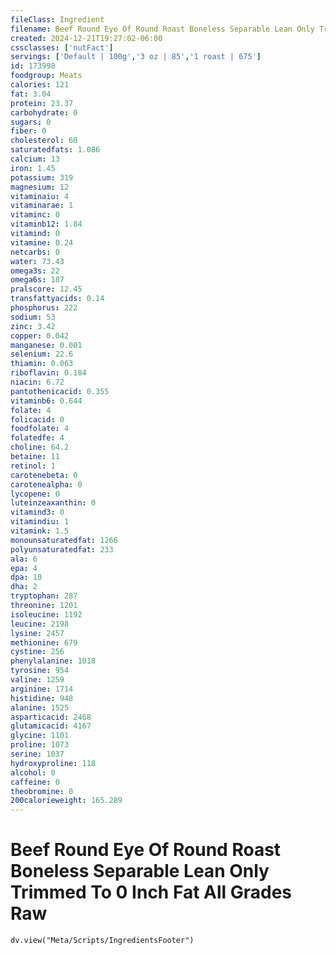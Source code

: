 ```yaml
---
fileClass: Ingredient
filename: Beef Round Eye Of Round Roast Boneless Separable Lean Only Trimmed To 0 Inch Fat All Grades Raw
created: 2024-12-21T19:27:02-06:00
cssclasses: ['nutFact']
servings: ['Default | 100g','3 oz | 85','1 roast | 675']
id: 173998
foodgroup: Meats
calories: 121
fat: 3.04
protein: 23.37
carbohydrate: 0
sugars: 0
fiber: 0
cholesterol: 60
saturatedfats: 1.086
calcium: 13
iron: 1.45
potassium: 319
magnesium: 12
vitaminaiu: 4
vitaminarae: 1
vitaminc: 0
vitaminb12: 1.84
vitamind: 0
vitamine: 0.24
netcarbs: 0
water: 73.43
omega3s: 22
omega6s: 187
pralscore: 12.45
transfattyacids: 0.14
phosphorus: 222
sodium: 53
zinc: 3.42
copper: 0.042
manganese: 0.001
selenium: 22.6
thiamin: 0.063
riboflavin: 0.184
niacin: 6.72
pantothenicacid: 0.355
vitaminb6: 0.644
folate: 4
folicacid: 0
foodfolate: 4
folatedfe: 4
choline: 64.2
betaine: 11
retinol: 1
carotenebeta: 0
carotenealpha: 0
lycopene: 0
luteinzeaxanthin: 0
vitamind3: 0
vitamindiu: 1
vitamink: 1.5
monounsaturatedfat: 1266
polyunsaturatedfat: 233
ala: 6
epa: 4
dpa: 10
dha: 2
tryptophan: 287
threonine: 1201
isoleucine: 1192
leucine: 2198
lysine: 2457
methionine: 679
cystine: 256
phenylalanine: 1018
tyrosine: 954
valine: 1259
arginine: 1714
histidine: 948
alanine: 1525
asparticacid: 2468
glutamicacid: 4167
glycine: 1101
proline: 1073
serine: 1037
hydroxyproline: 118
alcohol: 0
caffeine: 0
theobromine: 0
200calorieweight: 165.289
---
```


# Beef Round Eye Of Round Roast Boneless Separable Lean Only Trimmed To 0 Inch Fat All Grades Raw

```dataviewjs
dv.view("Meta/Scripts/IngredientsFooter")
```